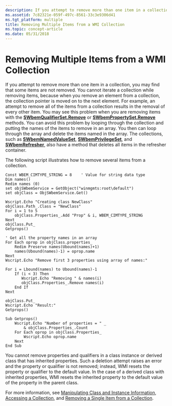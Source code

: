 ```yaml
---
description: If you attempt to remove more than one item in a collection, you may find that some items are not removed.
ms.assetid: 7c82321e-059f-497c-8561-33c3e9306d41
ms.tgt_platform: multiple
title: Removing Multiple Items from a WMI Collection
ms.topic: concept-article
ms.date: 05/31/2018
---
```


# Removing Multiple Items from a WMI Collection

If you attempt to remove more than one item in a collection, you may find that some items are not removed. You cannot iterate a collection while removing items, because when you remove an element from a collection, the collection pointer is moved on to the next element. For example, an attempt to remove all of the items from a collection results in the removal of every other item. You may see this problem when you are removing items with the [**SWbemQualifierSet.Remove**](swbemqualifierset-remove.md) or [**SWbemPropertySet.Remove**](swbempropertyset-remove.md) methods. You can avoid this problem by looping through the collection and putting the names of the items to remove in an array. You then can loop through the array and delete the items named in the array. The collections, such as [**SWbemNamedValueSet**](swbemnamedvalueset.md), [**SWbemPrivilegeSet**](swbemprivilegeset.md), and [**SWbemRefresher**](swbemrefresher.md), also have a method that deletes all items in the refresher container.

The following script illustrates how to remove several items from a collection.


```VB
Const WBEM_CIMTYPE_STRING = 8    ' Value for string data type
Dim names()
Redim names (0)
set objSWbemService = GetObject("winmgmts:root\default")
set objClass = ObjSWbemService.Get()

Wscript.Echo "Creating class NewClass"
objClass.Path_.Class = "NewClass"
For i = 1 to 5
    objClass.Properties_.Add "Prop" & i, WBEM_CIMTYPE_STRING
Next
objClass.Put_
Getprops()

' Get all the property names in an array
For Each oprop in objClass.properties_
    Redim Preserve names(Ubound(names)+1)
    names(Ubound(names)-1) = oprop.name
Next
Wscript.Echo "Remove first 3 properties using array of names:"

For i = Lbound(names) to Ubound(names)-1
    If (i < 3) Then
       Wscript.Echo "Removing " & names(i)
       objClass.Properties_.Remove names(i)
    End If
Next

objClass.Put_
Wscript.Echo "Result:"
Getprops()

Sub Getprops()
    Wscript.Echo "Number of properties = " _
        & objClass.Properties_.Count
    For Each oprop in objClass.Properties_
        Wscript.Echo oprop.name
    Next
End Sub
```



You cannot remove properties and qualifiers in a class instance or derived class that has inherited properties. Such a deletion attempt raises an error and the property or qualifier is not removed; instead, WMI resets the property or qualifier to the default value. In the case of a derived class with inherited properties, WMI resets the inherited property to the default value of the property in the parent class.

For more information, see [Manipulating Class and Instance Information](manipulating-class-and-instance-information.md), [Accessing a Collection](accessing-a-collection.md), and [Removing a Single Item from a Collection](removing-a-single-item-from-a-collection.md).

 

 




